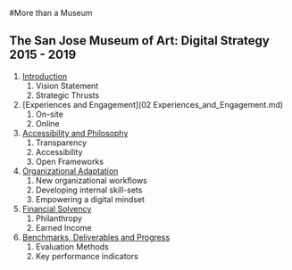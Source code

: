 #More than a Museum

## The San Jose Museum of Art: Digital Strategy 2015 - 2019

1. [Introduction](01_Introduction.md)
	1. Vision Statement
	2. Strategic Thrusts
2. [Experiences and Engagement](02 Experiences_and_Engagement.md)
	1. On-site
	2. Online
3. [Accessibility and Philosophy](03_Accessibility_and_Philisophy.md)
	1. Transparency
	2. Accessibility
	3. Open Frameworks
4. [Organizational Adaptation](04_Organizational_Adaptation.md)
	1. New organizational workflows
	2. Developing internal skill-sets
	3. Empowering a digital mindset
5. [Financial Solvency](05_Financial_Solvency.md)
	1. Philanthropy
	2. Earned Income
6. [Benchmarks, Deliverables and Progress](06_Benchmarks_Deliverables_and_Progress.md)
	1. Evaluation Methods
	2. Key performance indicators
